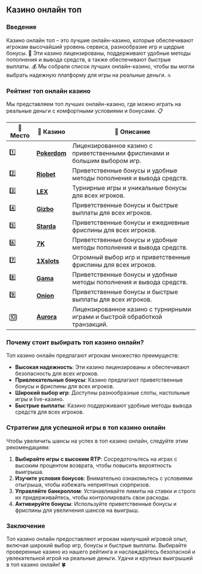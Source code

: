 ## Казино онлайн топ

### Введение
Казино онлайн топ – это лучшие онлайн-казино, которые обеспечивают игрокам высочайший уровень сервиса, разнообразие игр и щедрые бонусы. 🎰 Эти казино лицензированы, поддерживают удобные методы пополнения и вывода средств, а также обеспечивают быстрые выплаты. 💰 Мы собрали список лучших онлайн-казино, чтобы вы могли выбрать надежную платформу для игры на реальные деньги. 🔝

### Рейтинг топ онлайн казино
Мы представляем топ лучших онлайн-казино, где можно играть на реальные деньги с комфортными условиями и бонусами. 📋

| 🥇 **Место** | 🎰 **Казино** | 💬 **Описание** |
|-------------|-------------|----------------|
| 1️⃣ | [**Pokerdom**](https://brandplay.link/4k77v2yx) | Лицензированное казино с приветственными фриспинами и большим выбором игр. |
| 2️⃣ | [**Riobet**](https://brandplay.link/7xBLTPyj) | Приветственные бонусы и удобные методы пополнения и вывода средств. |
| 3️⃣ | [**LEX**](https://brandplay.link/zW4hdDFV) | Турнирные игры и уникальные бонусы для всех игроков. |
| 4️⃣ | [**Gizbo**](https://brandplay.link/bprXw4YV) | Приветственные бонусы и быстрые выплаты для всех игроков. |
| 5️⃣ | [**Starda**](https://brandplay.link/fB7xwRFL) | Приветственные бонусы и ежедневные фриспины для всех игроков. |
| 6️⃣ | [**7K**](https://brandplay.link/BvQyFShp) | Приветственные бонусы и удобные методы пополнения и вывода средств. |
| 7️⃣ | [**1Xslots**](https://brandplay.link/hSB1khtr) | Огромный выбор игр и приветственные фриспины для всех игроков. |
| 8️⃣ | [**Gama**](https://brandplay.link/j6NMKsDz) | Приветственные бонусы и удобные методы пополнения и вывода средств. |
| 9️⃣ | [**Onion**](https://brandplay.link/zBGRVpQ9) | Приветственные бонусы и быстрые выплаты для всех игроков. |
| 🔟 | [**Aurora**](https://10trafic-stat2.com/click/668546556bcc6313411604bd/6766/13032/subaccount) | Лицензированное казино с турнирными играми и быстрой обработкой транзакций. |

### Почему стоит выбирать топ казино онлайн?
Топ казино онлайн предлагают игрокам множество преимуществ:

- **Высокая надежность**: Эти казино лицензированы и обеспечивают безопасность для всех игроков.
- **Привлекательные бонусы**: Казино предлагают приветственные бонусы и фриспины для всех игроков.
- **Широкий выбор игр**: Доступны разнообразные слоты, настольные игры и live-казино.
- **Быстрые выплаты**: Казино поддерживают удобные методы вывода средств для всех игроков.

### Стратегии для успешной игры в топ казино онлайн
Чтобы увеличить шансы на успех в топ казино онлайн, следуйте этим рекомендациям:

1. **Выбирайте игры с высоким RTP**: Сосредоточьтесь на играх с высоким процентом возврата, чтобы повысить вероятность выигрыша.
2. **Изучите условия бонусов**: Внимательно ознакомьтесь с условиями отыгрыша, чтобы избежать неприятных сюрпризов.
3. **Управляйте банкроллом**: Устанавливайте лимиты на ставки и строго их придерживайтесь, чтобы контролировать свои расходы.
4. **Активируйте бонусы**: Используйте приветственные бонусы и фриспины для увеличения шансов на выигрыш.

### Заключение
Топ казино онлайн предоставляют игрокам наилучший игровой опыт, включая широкий выбор игр, бонусы и быстрые выплаты. Выбирайте проверенные казино из нашего рейтинга и наслаждайтесь безопасной и увлекательной игрой на реальные деньги. Удачи и крупных выигрышей в топ казино онлайн! 🍀
